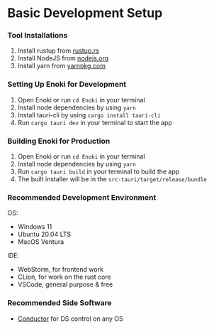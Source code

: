 # Basic Development Setup
### Tool Installations
1. Install rustup from [rustup.rs](https://rustup.rs)
2. Install NodeJS from [nodejs.org](https://nodejs.org)
3. Install yarn from [yarnpkg.com](https://yarnpkg.com/getting-started/install)

### Setting Up Enoki for Development
1. Open Enoki or run `cd Enoki` in your terminal
2. Install node dependencies by using `yarn`
3. Install tauri-cli by using `cargo install tauri-cli`
4. Run `cargo tauri dev` in your terminal to start the app

### Building Enoki for Production
1. Open Enoki or run `cd Enoki` in your terminal
2. Install node dependencies by using `yarn`
3. Run `cargo tauri build` in your terminal to build the app
4. The built installer will be in the `src-tauri/target/release/bundle`

### Recommended Development Environment
OS:
- Windows 11
- Ubuntu 20.04 LTS
- MacOS Ventura

IDE:
- WebStorm, for frontend work
- CLion, for work on the rust core
- VSCode, general purpose & free

### Recommended Side Software
- [Conductor](https://github.com/Redrield/Conductor) for DS control on any OS